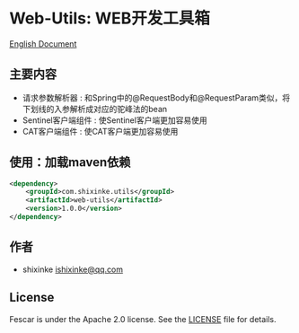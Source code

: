 
# Web-Utils: WEB开发工具箱

[English Document](http://github.com/shixinke/web-utils/blob/master/README.md)

## 主要内容

- 请求参数解析器 : 和Spring中的@RequestBody和@RequestParam类似，将下划线的入参解析成对应的驼峰法的bean
- Sentinel客户端组件 : 使Sentinel客户端更加容易使用
- CAT客户端组件 : 使CAT客户端更加容易使用


## 使用：加载maven依赖
```xml
<dependency>
    <groupId>com.shixinke.utils</groupId>
    <artifactId>web-utils</artifactId>
    <version>1.0.0</version>
</dependency>

```


## 作者

- shixinke <ishixinke@qq.com>


## License

Fescar is under the Apache 2.0 license. See the [LICENSE](https://github.com/shixinke/web-utils/blob/master/LICENSE.txt) file for details.
